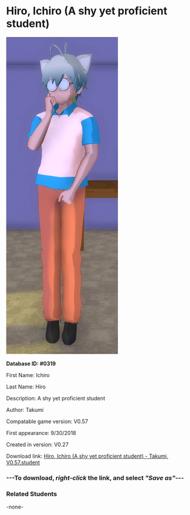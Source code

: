 # Hiro, Ichiro (A shy yet proficient student)

<img src="../../Files/Images/Hiro, Ichiro (A shy yet proficient student).png" title="Hiro, Ichiro (A shy yet proficient student) - Takumi, V0.57">

**Database ID: #0319**

First Name: Ichiro

Last Name: Hiro

Description: A shy yet proficient student

Author: Takumi

Compatable game version: V0.57

First appearance: 9/30/2018

Created in version: V0.27

Download link: <a href="https://raw.githubusercontent.com/Arbiter1223/Daigaku-Gurashi-Custom-Students/master/Files/Student%20Files/Hiro%2C%20Ichiro%20(A%20shy%20yet%20proficient%20student)%20-%20Takumi%2C%20V0.57.student">Hiro, Ichiro (A shy yet proficient student) - Takumi, V0.57.student</a>

### ---**To download, _right-click_ the link, and select _"Save as"_**---

### Related Students

-none-
